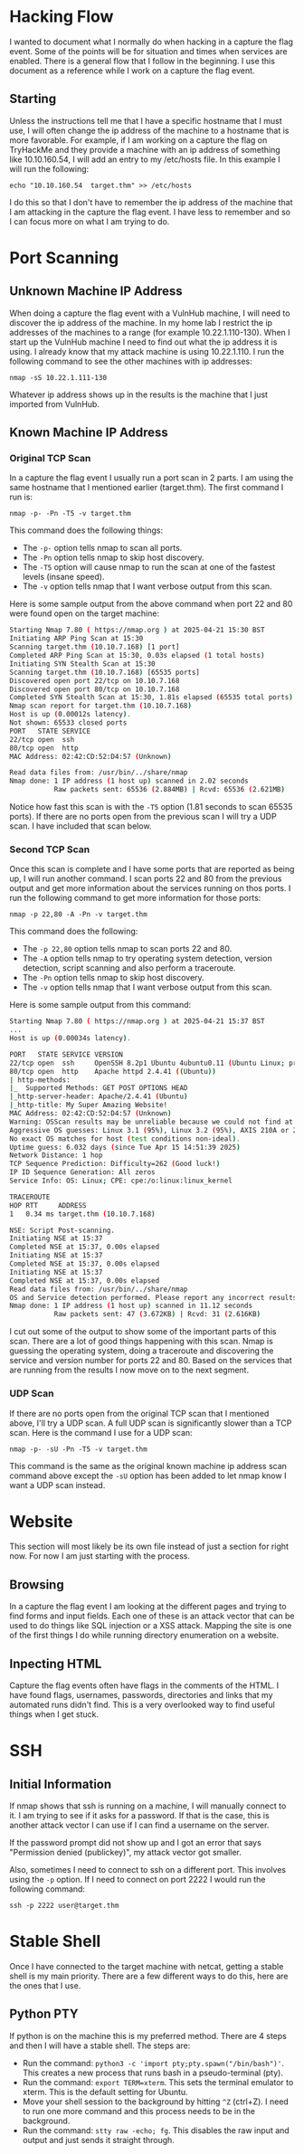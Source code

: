 # Hacking Flow

I wanted to document what I normally do when hacking in a capture the flag event. Some of the points will be for situation and times when services are enabled. There is a general flow that I follow in the beginning. I use this document as a reference while I work on a capture the flag event.

## Starting

Unless the instructions tell me that I have a specific hostname that I must use, I will often change the ip address of the machine to a hostname that is more favorable. For example, if I am working on a capture the flag on TryHackMe and they provide a machine with an ip address of something like 10.10.160.54, I will add an entry to my /etc/hosts file. In this example I will run the following:

`echo "10.10.160.54  target.thm" >> /etc/hosts`

I do this so that I don't have to remember the ip address of the machine that I am attacking in the capture the flag event. I have less to remember and so I can focus more on what I am trying to do.

# Port Scanning

## Unknown Machine IP Address

When doing a capture the flag event with a VulnHub machine, I will need to discover the ip address of the machine. In my home lab I restrict the ip addresses of the machines to a range (for example 10.22.1.110-130). When I start up the VulnHub machine I need to find out what the ip address it is using. I already know that my attack machine is using 10.22.1.110. I run the following command to see the other machines with ip addresses:

`nmap -sS 10.22.1.111-130`

Whatever ip address shows up in the results is the machine that I just imported from VulnHub.

## Known Machine IP Address

### Original TCP Scan

In a capture the flag event I usually run a port scan in 2 parts. I am using the same hostname that I mentioned earlier (target.thm). The first command I run is:

`nmap -p- -Pn -T5 -v target.thm`

This command does the following things:

- The `-p-` option tells nmap to scan all ports.
- The `-Pn` option tells nmap to skip host discovery.
- The `-T5` option will cause nmap to run the scan at one of the fastest levels (insane speed).
- The `-v` option tells nmap that I want verbose output from this scan.

Here is some sample output from the above command when port 22 and 80 were found open on the target machine:

```bash
Starting Nmap 7.80 ( https://nmap.org ) at 2025-04-21 15:30 BST
Initiating ARP Ping Scan at 15:30
Scanning target.thm (10.10.7.168) [1 port]
Completed ARP Ping Scan at 15:30, 0.03s elapsed (1 total hosts)
Initiating SYN Stealth Scan at 15:30
Scanning target.thm (10.10.7.168) [65535 ports]
Discovered open port 22/tcp on 10.10.7.168
Discovered open port 80/tcp on 10.10.7.168
Completed SYN Stealth Scan at 15:30, 1.81s elapsed (65535 total ports)
Nmap scan report for target.thm (10.10.7.168)
Host is up (0.00012s latency).
Not shown: 65533 closed ports
PORT   STATE SERVICE
22/tcp open  ssh
80/tcp open  http
MAC Address: 02:42:CD:52:D4:57 (Unknown)

Read data files from: /usr/bin/../share/nmap
Nmap done: 1 IP address (1 host up) scanned in 2.02 seconds
           Raw packets sent: 65536 (2.884MB) | Rcvd: 65536 (2.621MB)
```

Notice how fast this scan is with the `-T5` option (1.81 seconds to scan 65535 ports). If there are no ports open from the previous scan I will try a UDP scan. I have included that scan below.

### Second TCP Scan

Once this scan is complete and I have some ports that are reported as being up, I will run another command. I scan ports 22 and 80 from the previous output and get more information about the services running on thos ports. I run the following command to get more information for those ports:

`nmap -p 22,80 -A -Pn -v target.thm`

This command does the following:

- The `-p 22,80` option tells nmap to scan ports 22 and 80.
- The `-A` option tells nmap to try operating system detection, version detection, script scanning and also perform a traceroute.
- The `-Pn` option tells nmap to skip host discovery.
- The `-v` option tells nmap that I want verbose output from this scan.

Here is some sample output from this command:

```bash
Starting Nmap 7.80 ( https://nmap.org ) at 2025-04-21 15:37 BST
...
Host is up (0.00034s latency).

PORT   STATE SERVICE VERSION
22/tcp open  ssh     OpenSSH 8.2p1 Ubuntu 4ubuntu0.11 (Ubuntu Linux; protocol 2.0)
80/tcp open  http    Apache httpd 2.4.41 ((Ubuntu))
| http-methods: 
|_  Supported Methods: GET POST OPTIONS HEAD
|_http-server-header: Apache/2.4.41 (Ubuntu)
|_http-title: My Super Amazing Website!
MAC Address: 02:42:CD:52:D4:57 (Unknown)
Warning: OSScan results may be unreliable because we could not find at least 1 open and 1 closed port
Aggressive OS guesses: Linux 3.1 (95%), Linux 3.2 (95%), AXIS 210A or 211 Network Camera (Linux 2.6.17) (94%), Linux 3.10 - 3.13 (94%), Linux 3.8 (94%), ASUS RT-N56U WAP (Linux 3.4) (93%), Linux 3.16 (93%), Linux 2.6.32 (92%), Linux 2.6.39 - 3.2 (92%), Linux 3.1 - 3.2 (92%)
No exact OS matches for host (test conditions non-ideal).
Uptime guess: 6.032 days (since Tue Apr 15 14:51:39 2025)
Network Distance: 1 hop
TCP Sequence Prediction: Difficulty=262 (Good luck!)
IP ID Sequence Generation: All zeros
Service Info: OS: Linux; CPE: cpe:/o:linux:linux_kernel

TRACEROUTE
HOP RTT     ADDRESS
1   0.34 ms target.thm (10.10.7.168)

NSE: Script Post-scanning.
Initiating NSE at 15:37
Completed NSE at 15:37, 0.00s elapsed
Initiating NSE at 15:37
Completed NSE at 15:37, 0.00s elapsed
Initiating NSE at 15:37
Completed NSE at 15:37, 0.00s elapsed
Read data files from: /usr/bin/../share/nmap
OS and Service detection performed. Please report any incorrect results at https://nmap.org/submit/ .
Nmap done: 1 IP address (1 host up) scanned in 11.12 seconds
           Raw packets sent: 47 (3.672KB) | Rcvd: 31 (2.616KB)
```

I cut out some of the output to show some of the important parts of this scan. There are a lot of good things happening with this scan. Nmap is guessing the operating system, doing a traceroute and discovering the service and version number for ports 22 and 80. Based on the services that are running from the results I now move on to the next segment.

### UDP Scan

If there are no ports open from the original TCP scan that I mentioned above, I'll try a UDP scan. A full UDP scan is significantly slower than a TCP scan. Here is the command I use for a UDP scan:

`nmap -p- -sU -Pn -T5 -v target.thm`

This command is the same as the original known machine ip address scan command above except the `-sU` option has been added to let nmap know I want a UDP scan instead.

# Website

This section will most likely be its own file instead of just a section for right now. For now I am just starting with the process.

## Browsing

In a capture the flag event I am looking at the different pages and trying to find forms and input fields. Each one of these is an attack vector that can be used to do things like SQL injection or a XSS attack. Mapping the site is one of the first things I do while running directory enumeration on a website.

## Inpecting HTML

Capture the flag events often have flags in the comments of the HTML. I have found flags, usernames, passwords, directories and links that my automated runs didn't find. This is a very overlooked way to find useful things when I get stuck.

# SSH

## Initial Information

If nmap shows that ssh is running on a machine, I will manually connect to it. I am trying to see if it asks for a password. If that is the case, this is another attack vector I can use if I can find a username on the server.

If the password prompt did not show up and I got an error that says "Permission denied (publickey)", my attack vector got smaller.

Also, sometimes I need to connect to ssh on a different port. This involves using the `-p` option. If I need to connect on port 2222 I would run the following command:

`ssh -p 2222 user@target.thm`

# Stable Shell

Once I have connected to the target machine with netcat, getting a stable shell is my main priority. There are a few different ways to do this, here are the ones that I use.

## Python PTY

If python is on the machine this is my preferred method. There are 4 steps and then I will have a stable shell. The steps are:

- Run the command: `python3 -c 'import pty;pty.spawn("/bin/bash")'`. This creates a new process that runs bash in a pseudo-terminal (pty).
- Run the command: `export TERM=xterm`. This sets the terminal emulator to xterm. This is the default setting for Ubuntu.
- Move your shell session to the background by hitting `^Z` (ctrl+Z). I need to run one more command and this process needs to be in the background.
- Run the command: `stty raw -echo; fg`. This disables the raw input and output and just sends it straight through.
